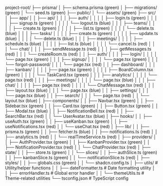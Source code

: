 project-root/
├── prisma/
│   ├── schema.prisma (green)
│   ├── migrations/ (green)
│   └── seed.ts (green)
├── public/
│   └── assets/ (green)
├── src/
│   ├── app/
│   │   ├── api/
│   │   │   ├── auth/
│   │   │   │   ├── login.ts (green)
│   │   │   │   ├── signup.ts (green)
│   │   │   │   └── logout.ts (blue)
│   │   │   ├── teams/
│   │   │   │   ├── create.ts (green)
│   │   │   │   ├── list.ts (green)
│   │   │   │   └── delete.ts (blue)
│   │   │   ├── tasks/
│   │   │   │   ├── create.ts (green)
│   │   │   │   ├── update.ts (blue)
│   │   │   │   └── delete.ts (blue)
│   │   │   ├── meetings/
│   │   │   │   ├── schedule.ts (blue)
│   │   │   │   ├── list.ts (blue)
│   │   │   │   └── cancel.ts (red)
│   │   │   └── chat/
│   │   │       ├── sendMessage.ts (red)
│   │   │       ├── getMessages.ts (red)
│   │   │       └── createRoom.ts (red)
│   │   ├── auth/
│   │   │   ├── login/
│   │   │   │   └── page.tsx (green)
│   │   │   ├── signup/
│   │   │   │   └── page.tsx (green)
│   │   │   └── forgot-password/
│   │   │       └── page.tsx (red)
│   │   ├── dashboard/
│   │   │   ├── kanban/
│   │   │   │   ├── page.tsx (green)
│   │   │   │   ├── BoardColumn.tsx (green)
│   │   │   │   └── TaskCard.tsx (green)
│   │   │   ├── analytics/
│   │   │   │   └── page.tsx (red)
│   │   │   ├── meetings/
│   │   │   │   └── page.tsx (blue)
│   │   │   ├── chat/
│   │   │   │   ├── page.tsx (red)
│   │   │   │   └── ChatMessage.tsx (red)
│   │   │   ├── layout.tsx (blue)
│   │   │   └── page.tsx (blue)
│   │   ├── settings/
│   │   │   └── page.tsx (blue)
│   │   ├── search/
│   │   │   └── page.tsx (red)
│   │   └── layout.tsx (blue)
│   ├── components/
│   │   ├── Navbar.tsx (green)
│   │   ├── Sidebar.tsx (green)
│   │   ├── Card.tsx (green)
│   │   ├── Button.tsx (green)
│   │   ├── Modal.tsx (blue)
│   │   ├── NotificationBell.tsx (red)
│   │   ├── SearchBar.tsx (red)
│   │   └── UserAvatar.tsx (blue)
│   ├── hooks/
│   │   ├── useAuth.tsx (green)
│   │   ├── useKanban.tsx (green)
│   │   ├── useNotifications.tsx (red)
│   │   └── useChat.tsx (red)
│   ├── lib/
│   │   ├── prisma.ts (green)
│   │   ├── fetcher.ts (blue)
│   │   ├── notifications.ts (red)
│   │   ├── analytics.ts (red)
│   │   └── realTimeService.ts (red)
│   ├── providers/
│   │   ├── AuthProvider.tsx (green)
│   │   ├── KanbanProvider.tsx (green)
│   │   ├── NotificationProvider.tsx (red)
│   │   └── ChatProvider.tsx (red)
│   ├── state/
│   │   ├── store.ts (green)
│   │   └── slices/
│   │       ├── authSlice.ts (green)
│   │       ├── kanbanSlice.ts (green)
│   │       └── notificationSlice.ts (red)
│   ├── styles/
│   │   ├── globals.css (green)
│   │   └── shadcn.config.ts
│   ├── utils/                 # Utility/helper functions
│   │   ├── dateFormatter.ts   # Date formatting utility
│   │   ├── errorHandler.ts    # Global error handler
│   │   └── themeUtils.ts      # Theme-related utilities
└── tsconfig.json              # TypeScript config
